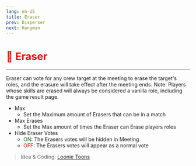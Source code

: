 ```yaml
---
lang: en-US
title: Eraser
prev: Disperser
next: Hangman
---
```


# <font color=red>🧼 <b>Eraser</b></font> <Badge text="Impostor" type="tip" vertical="middle"/>
---

Eraser can vote for any crew target at the meeting to erase the target's roles, and the erasure will take effect after the meeting ends. Note: Players whose skills are erased will always be considered a vanilla role, including the game result page.
* Max
  * Set the Maximum amount of Erasers that can be in a match
* Max Erases
  * Set the Max amount of times the Eraser can Erase players roles
* Hide Eraser Votes
  * <font color=green>ON</font>: The Erasers votes will be hidden in Meeting
  * <font color=red>OFF</font>: The Erasers votes will appear as a normal vote

> Idea & Coding: [Loonie Toons](https://github.com/Loonie-Toons)